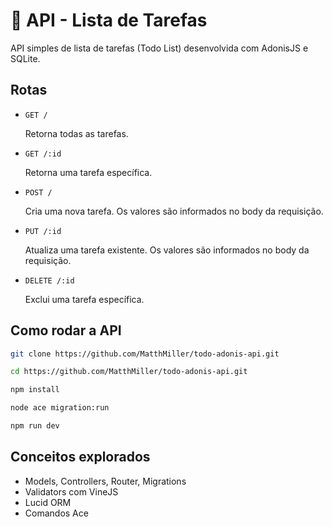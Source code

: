# 📃 API - Lista de Tarefas

API simples de lista de tarefas (Todo List) desenvolvida com AdonisJS e SQLite.

## Rotas

- `GET /`
  <p>Retorna todas as tarefas.</p>
- `GET /:id`
  <p>Retorna uma tarefa específica.</p>
- `POST /`
  <p>Cria uma nova tarefa. Os valores são informados no body da requisição.</p>
- `PUT /:id`
  <p>Atualiza uma tarefa existente. Os valores são informados no body da requisição.</p>
- `DELETE /:id`
  <p>Exclui uma tarefa específica.</p>

## Como rodar a API

```bash
git clone https://github.com/MatthMiller/todo-adonis-api.git
```

```bash
cd https://github.com/MatthMiller/todo-adonis-api.git
```

```bash
npm install
```

```bash
node ace migration:run
```

```bash
npm run dev
```

## Conceitos explorados

- Models, Controllers, Router, Migrations
- Validators com VineJS
- Lucid ORM
- Comandos Ace

```

```
